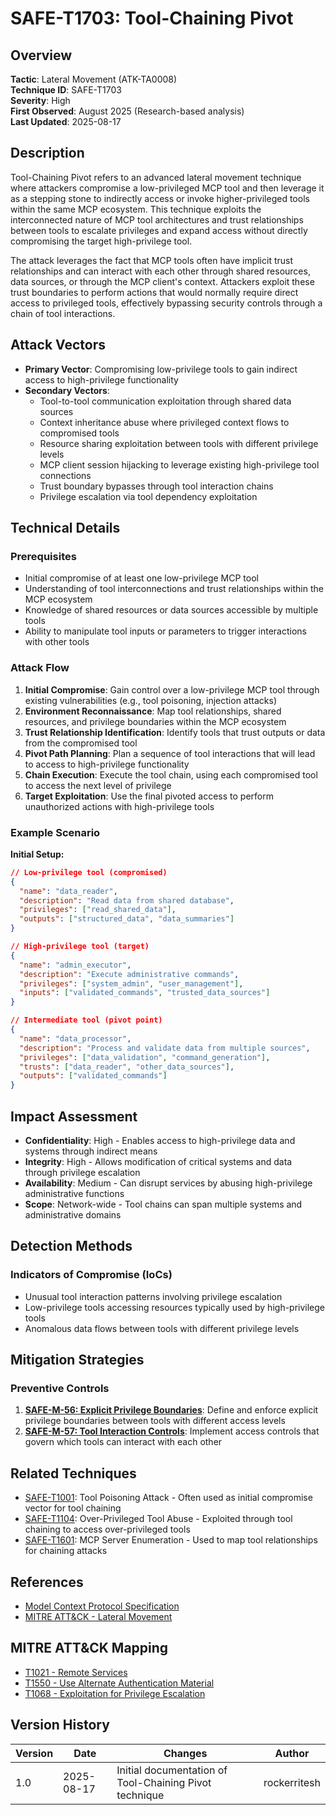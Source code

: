 # SAFE-T1703: Tool-Chaining Pivot

## Overview
**Tactic**: Lateral Movement (ATK-TA0008)  
**Technique ID**: SAFE-T1703  
**Severity**: High  
**First Observed**: August 2025 (Research-based analysis)  
**Last Updated**: 2025-08-17

## Description
Tool-Chaining Pivot refers to an advanced lateral movement technique where attackers compromise a low-privileged MCP tool and then leverage it as a stepping stone to indirectly access or invoke higher-privileged tools within the same MCP ecosystem. This technique exploits the interconnected nature of MCP tool architectures and trust relationships between tools to escalate privileges and expand access without directly compromising the target high-privilege tool.

The attack leverages the fact that MCP tools often have implicit trust relationships and can interact with each other through shared resources, data sources, or through the MCP client's context. Attackers exploit these trust boundaries to perform actions that would normally require direct access to privileged tools, effectively bypassing security controls through a chain of tool interactions.

## Attack Vectors
- **Primary Vector**: Compromising low-privilege tools to gain indirect access to high-privilege functionality
- **Secondary Vectors**: 
  - Tool-to-tool communication exploitation through shared data sources
  - Context inheritance abuse where privileged context flows to compromised tools
  - Resource sharing exploitation between tools with different privilege levels
  - MCP client session hijacking to leverage existing high-privilege tool connections
  - Trust boundary bypasses through tool interaction chains
  - Privilege escalation via tool dependency exploitation

## Technical Details

### Prerequisites
- Initial compromise of at least one low-privilege MCP tool
- Understanding of tool interconnections and trust relationships within the MCP ecosystem
- Knowledge of shared resources or data sources accessible by multiple tools
- Ability to manipulate tool inputs or parameters to trigger interactions with other tools

### Attack Flow
1. **Initial Compromise**: Gain control over a low-privilege MCP tool through existing vulnerabilities (e.g., tool poisoning, injection attacks)
2. **Environment Reconnaissance**: Map tool relationships, shared resources, and privilege boundaries within the MCP ecosystem
3. **Trust Relationship Identification**: Identify tools that trust outputs or data from the compromised tool
4. **Pivot Path Planning**: Plan a sequence of tool interactions that will lead to access to high-privilege functionality
5. **Chain Execution**: Execute the tool chain, using each compromised tool to access the next level of privilege
6. **Target Exploitation**: Use the final pivoted access to perform unauthorized actions with high-privilege tools

### Example Scenario

**Initial Setup:**
```json
// Low-privilege tool (compromised)
{
  "name": "data_reader",
  "description": "Read data from shared database",
  "privileges": ["read_shared_data"],
  "outputs": ["structured_data", "data_summaries"]
}

// High-privilege tool (target)
{
  "name": "admin_executor", 
  "description": "Execute administrative commands",
  "privileges": ["system_admin", "user_management"],
  "inputs": ["validated_commands", "trusted_data_sources"]
}

// Intermediate tool (pivot point)
{
  "name": "data_processor",
  "description": "Process and validate data from multiple sources",
  "privileges": ["data_validation", "command_generation"],
  "trusts": ["data_reader", "other_data_sources"],
  "outputs": ["validated_commands"]
}
```

## Impact Assessment
- **Confidentiality**: High - Enables access to high-privilege data and systems through indirect means
- **Integrity**: High - Allows modification of critical systems and data through privilege escalation
- **Availability**: Medium - Can disrupt services by abusing high-privilege administrative functions
- **Scope**: Network-wide - Tool chains can span multiple systems and administrative domains

## Detection Methods

### Indicators of Compromise (IoCs)
- Unusual tool interaction patterns involving privilege escalation
- Low-privilege tools accessing resources typically used by high-privilege tools
- Anomalous data flows between tools with different privilege levels

## Mitigation Strategies

### Preventive Controls
1. **[SAFE-M-56: Explicit Privilege Boundaries](../../mitigations/SAFE-M-56/README.md)**: Define and enforce explicit privilege boundaries between tools with different access levels
2. **[SAFE-M-57: Tool Interaction Controls](../../mitigations/SAFE-M-57/README.md)**: Implement access controls that govern which tools can interact with each other

## Related Techniques
- [SAFE-T1001](../SAFE-T1001/README.md): Tool Poisoning Attack - Often used as initial compromise vector for tool chaining
- [SAFE-T1104](../SAFE-T1104/README.md): Over-Privileged Tool Abuse - Exploited through tool chaining to access over-privileged tools
- [SAFE-T1601](../SAFE-T1601/README.md): MCP Server Enumeration - Used to map tool relationships for chaining attacks

## References
- [Model Context Protocol Specification](https://modelcontextprotocol.io/specification)
- [MITRE ATT&CK - Lateral Movement](https://attack.mitre.org/tactics/TA0008/)

## MITRE ATT&CK Mapping
- [T1021 - Remote Services](https://attack.mitre.org/techniques/T1021/)
- [T1550 - Use Alternate Authentication Material](https://attack.mitre.org/techniques/T1550/)
- [T1068 - Exploitation for Privilege Escalation](https://attack.mitre.org/techniques/T1068/)

## Version History
| Version | Date | Changes | Author |
|---------|------|---------|--------|
| 1.0 | 2025-08-17 | Initial documentation of Tool-Chaining Pivot technique | rockerritesh |
